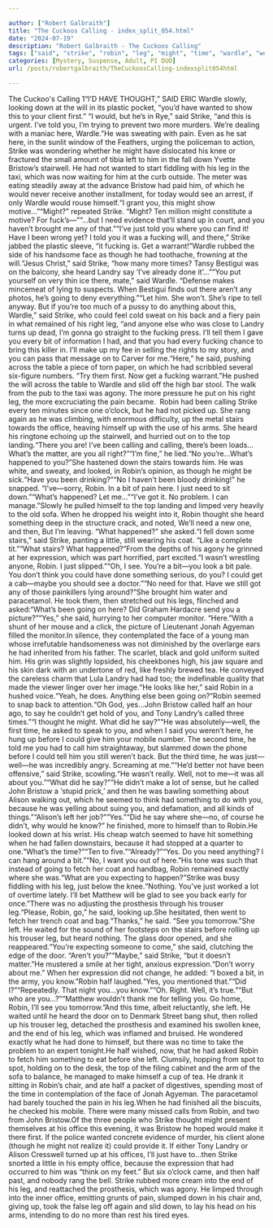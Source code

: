 ```yaml
---

author: ["Robert Galbraith"]
title: "The Cuckoos Calling - index_split_054.html"
date: "2024-07-19"
description: "Robert Galbraith - The Cuckoos Calling"
tags: ["said", "strike", "robin", "leg", "might", "time", "wardle", "would", "pain", "see", "could", "something", "left", "bristow", "need", "fucking", "heard", "landry", "say", "make", "right", "stair", "office", "half", "calling"]
categories: [Mystery, Suspense, Adult, PI DUO]
url: /posts/robertgalbraith/TheCuckoosCalling-indexsplit054html

---
```



The Cuckoo's Calling
1“I’D
HAVE
THOUGHT,” SAID
ERIC
Wardle slowly, looking down at the will in its plastic pocket, “you’d have wanted to show this to your client first.” “I would, but he’s in Rye,” said Strike, “and this is urgent. I’ve told you, I’m trying to prevent two more murders. We’re dealing with a maniac here, Wardle.”He was sweating with pain. Even as he sat here, in the sunlit window of the Feathers, urging the policeman to action, Strike was wondering whether he might have dislocated his knee or fractured the small amount of tibia left to him in the fall down Yvette Bristow’s stairwell. He had not wanted to start fiddling with his leg in the taxi, which was now waiting for him at the curb outside. The meter was eating steadily away at the advance Bristow had paid him, of which he would never receive another installment, for today would see an arrest, if only Wardle would rouse himself.“I grant you, this might show motive…”“Might?” repeated Strike. “Might? Ten million might constitute a motive? For fuck’s—”“…but I need evidence that’ll stand up in court, and you haven’t brought me any of that.”“I’ve just told you where you can find it! Have I been wrong yet? I told you it was a fucking will, and there,” Strike jabbed the plastic sleeve, “it fucking is. Get a warrant!”Wardle rubbed the side of his handsome face as though he had toothache, frowning at the will.“Jesus Christ,” said Strike, “how many more times? Tansy Bestigui was on the balcony, she heard Landry say ‘I’ve already done it’…”“You put yourself on very thin ice there, mate,” said Wardle. “Defense makes mincemeat of lying to suspects. When Bestigui finds out there aren’t any photos, he’s going to deny everything.”“Let him. She won’t. She’s ripe to tell anyway. But if you’re too much of a pussy to do anything about this, Wardle,” said Strike, who could feel cold sweat on his back and a fiery pain in what remained of his right leg, “and anyone else who was close to Landry turns up dead, I’m gonna go straight to the fucking press. I’ll tell them I gave you every bit of information I had, and that you had every fucking chance to bring this killer in. I’ll make up my fee in selling the rights to my story, and you can pass that message on to Carver for me.“Here,” he said, pushing across the table a piece of torn paper, on which he had scribbled several six-figure numbers. “Try them first. Now get a fucking warrant.”He pushed the will across the table to Wardle and slid off the high bar stool. The walk from the pub to the taxi was agony. The more pressure he put on his right leg, the more excruciating the pain became.  Robin had been calling Strike every ten minutes since one o’clock, but he had not picked up. She rang again as he was climbing, with enormous difficulty, up the metal stairs towards the office, heaving himself up with the use of his arms. She heard his ringtone echoing up the stairwell, and hurried out on to the top landing.“There you are! I’ve been calling and calling, there’s been loads…What’s the matter, are you all right?”“I’m fine,” he lied.“No you’re…What’s happened to you?”She hastened down the stairs towards him. He was white, and sweaty, and looked, in Robin’s opinion, as though he might be sick.“Have you been drinking?”“No I haven’t been bloody drinking!” he snapped. “I’ve—sorry, Robin. In a bit of pain here. I just need to sit down.”“What’s happened? Let me…”“I’ve got it. No problem. I can manage.”Slowly he pulled himself to the top landing and limped very heavily to the old sofa. When he dropped his weight into it, Robin thought she heard something deep in the structure crack, and noted, We’ll need a new one, and then, But I’m leaving.
“What happened?” she asked.“I fell down some stairs,” said Strike, panting a little, still wearing his coat. “Like a complete tit.”“What stairs? What happened?”From the depths of his agony he grinned at her expression, which was part horrified, part excited.“I wasn’t wrestling anyone, Robin. I just slipped.”“Oh, I see. You’re a bit—you look a bit pale. You don’t think you could have done something serious, do you? I could get a cab—maybe you should see a doctor.”“No need for that. Have we still got any of those painkillers lying around?”She brought him water and paracetamol. He took them, then stretched out his legs, flinched and asked:“What’s been going on here? Did Graham Hardacre send you a picture?”“Yes,” she said, hurrying to her computer monitor. “Here.”With a shunt of her mouse and a click, the picture of Lieutenant Jonah Agyeman filled the monitor.In silence, they contemplated the face of a young man whose irrefutable handsomeness was not diminished by the overlarge ears he had inherited from his father. The scarlet, black and gold uniform suited him. His grin was slightly lopsided, his cheekbones high, his jaw square and his skin dark with an undertone of red, like freshly brewed tea. He conveyed the careless charm that Lula Landry had had too; the indefinable quality that made the viewer linger over her image.“He looks like her,” said Robin in a hushed voice.“Yeah, he does. Anything else been going on?”Robin seemed to snap back to attention.“Oh God, yes…John Bristow called half an hour ago, to say he couldn’t get hold of you, and Tony Landry’s called three times.”“I thought he might. What did he say?”“He was absolutely—well, the first time, he asked to speak to you, and when I said you weren’t here, he hung up before I could give him your mobile number. The second time, he told me you had to call him straightaway, but slammed down the phone before I could tell him you still weren’t back. But the third time, he was just—well—he was incredibly angry. Screaming at me.”“He’d better not have been offensive,” said Strike, scowling.“He wasn’t really. Well, not to me—it was all about you.”“What did he say?”“He didn’t make a lot of sense, but he called John Bristow a ‘stupid prick,’ and then he was bawling something about Alison walking out, which he seemed to think had something to do with you, because he was yelling about suing you, and defamation, and all kinds of things.”“Alison’s left her job?”“Yes.”“Did he say where she—no, of course he didn’t, why would he know?” he finished, more to himself than to Robin.He looked down at his wrist. His cheap watch seemed to have hit something when he had fallen downstairs, because it had stopped at a quarter to one.“What’s the time?”“Ten to five.”“Already?”“Yes. Do you need anything? I can hang around a bit.”“No, I want you out of here.”His tone was such that instead of going to fetch her coat and handbag, Robin remained exactly where she was.“What are you expecting to happen?”Strike was busy fiddling with his leg, just below the knee.“Nothing. You’ve just worked a lot of overtime lately. I’ll bet Matthew will be glad to see you back early for once.”There was no adjusting the prosthesis through his trouser leg.“Please, Robin, go,” he said, looking up.She hesitated, then went to fetch her trench coat and bag.“Thanks,” he said. “See you tomorrow.”She left. He waited for the sound of her footsteps on the stairs before rolling up his trouser leg, but heard nothing. The glass door opened, and she reappeared.“You’re expecting someone to come,” she said, clutching the edge of the door. “Aren’t you?”“Maybe,” said Strike, “but it doesn’t matter.”He mustered a smile at her tight, anxious expression.“Don’t worry about me.” When her expression did not change, he added: “I boxed a bit, in the army, you know.”Robin half laughed.“Yes, you mentioned that.”“Did I?”“Repeatedly. That night you…you know.”“Oh. Right. Well, it’s true.”“But who are you…?”“Matthew wouldn’t thank me for telling you. Go home, Robin, I’ll see you tomorrow.”And this time, albeit reluctantly, she left. He waited until he heard the door on to Denmark Street bang shut, then rolled up his trouser leg, detached the prosthesis and examined his swollen knee, and the end of his leg, which was inflamed and bruised. He wondered exactly what he had done to himself, but there was no time to take the problem to an expert tonight.He half wished, now, that he had asked Robin to fetch him something to eat before she left. Clumsily, hopping from spot to spot, holding on to the desk, the top of the filing cabinet and the arm of the sofa to balance, he managed to make himself a cup of tea. He drank it sitting in Robin’s chair, and ate half a packet of digestives, spending most of the time in contemplation of the face of Jonah Agyeman. The paracetamol had barely touched the pain in his leg.When he had finished all the biscuits, he checked his mobile. There were many missed calls from Robin, and two from John Bristow.Of the three people who Strike thought might present themselves at his office this evening, it was Bristow he hoped would make it there first. If the police wanted concrete evidence of murder, his client alone (though he might not realize it) could provide it. If either Tony Landry or Alison Cresswell turned up at his offices, I’ll just have to…then Strike snorted a little in his empty office, because the expression that had occurred to him was “think on my feet.” But six o’clock came, and then half past, and nobody rang the bell. Strike rubbed more cream into the end of his leg, and reattached the prosthesis, which was agony. He limped through into the inner office, emitting grunts of pain, slumped down in his chair and, giving up, took the false leg off again and slid down, to lay his head on his arms, intending to do no more than rest his tired eyes.
